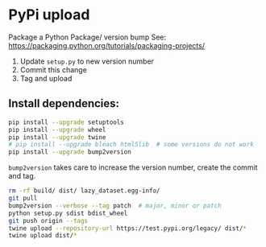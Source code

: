 
# PyPi upload

Package a Python Package/ version bump See: https://packaging.python.org/tutorials/packaging-projects/

1. Update `setup.py` to new version number
2. Commit this change
3. Tag and upload

## Install dependencies:
```bash
pip install --upgrade setuptools
pip install --upgrade wheel
pip install --upgrade twine
# pip install --upgrade bleach html5lib  # some versions do not work
pip install --upgrade bump2version
```

`bump2version` takes care to increase the version number, create the commit and tag.

```bash
rm -rf build/ dist/ lazy_dataset.egg-info/
git pull
bump2version --verbose --tag patch  # major, minor or patch
python setup.py sdist bdist_wheel
git push origin --tags
twine upload --repository-url https://test.pypi.org/legacy/ dist/*
twine upload dist/*
```
